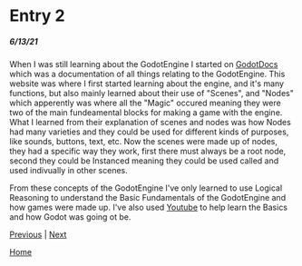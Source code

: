 # Entry 2
##### 6/13/21

When I was still learning about the GodotEngine I started on [GodotDocs](https://docs.godotengine.org/en/stable/index.html) which was a documentation of all things relating to the GodotEngine. This website was where I first started learning about the engine, and it's many functions, but also mainly learned about their use of "Scenes", and "Nodes" which apperently was where all the "Magic" occured meaning they were two of the main fundeamental blocks for making a game with the engine. What I learned from their explanation of scenes and nodes was how Nodes had many varieties and they could be used for different kinds of purposes, like sounds, buttons, text, etc. Now the scenes were made up of nodes, they had a specific way they work, first there must always be a root node, second they could be Instanced meaning they could be used called and used indivually in other scenes. 

From these concepts of the GodotEngine I've only learned to use Logical Reasoning to understand the Basic Fundamentals of the GodotEngine and how games were made up. I've also used [Youtube](https://www.youtube.com/watch?v=lGZ4RaC4O2w) to help learn the Basics and how Godot was going ot be.

[Previous](entry01.md) | [Next](entry03.md)

[Home](../README.md)